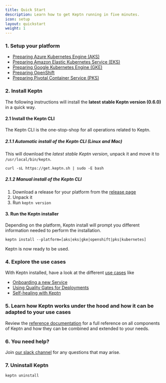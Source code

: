 ```yaml
---
title: Quick Start
description: Learn how to get Keptn running in five minutes.
icon: setup
layout: quickstart
weight: 1
---
```


### 1. Setup your platform

* [Preparing Azure Kubernetes Engine (AKS)](/docs/quickstart/setup_platform/setup_aks)
* [Preparing Amazon Elastic Kubernetes Service (EKS)](/docs/quickstart/setup_platform/setup_eks)
* [Preparing Google Kubernetes Engine (GKE)](/docs/quickstart/setup_platform/setup_gke)
* [Preparing OpenShift](/docs/quickstart/setup_platform/setup_openshift)
* [Preparing Pivotal Container Service (PKS)](/docs/quickstart/setup_platform/setup_pks)

### 2. Install Keptn

The following instructions will install the **latest stable Keptn version (0.6.0)** in a quick way.

#### 2.1 Install the Keptn CLI
The Keptn CLI is the one-stop-shop for all operations related to Keptn.

##### 2.1.1 Automatic install of the Keptn CLI (Linux and Mac)
This will download the *latest stable Keptn version*, unpack it and move it to `/usr/local/bin/keptn`.

```console
curl -sL https://get.keptn.sh | sudo -E bash
```

##### 2.1.2 Manual install of the Keptn CLI
1. Download a release for your platform from the [release page](https://github.com/keptn/keptn/releases)
2. Unpack it
3. Run `keptn version`

#### 3. Run the Keptn installer
Depending on the platform, Keptn install will prompt you different information needed to perform the installation.

```console
keptn install --platform=[aks|eks|gke|openshift|pks|kubernetes]
```

Keptn is now ready to be used.

### 4. Explore the use cases
With Keptn installed, have a look at the different [use cases](/docs/0.6.0/usecases) like

* [Onboarding a new Service](/docs/0.6.0/usecases/onboard-carts-service/)
* [Using Quality Gates for Deployments](/docs/0.6.0/usecases/deployments-with-quality-gates/)
* [Self-healing with Keptn](/docs/0.6.0/usecases/self-healing-with-keptn/)
<!-- * [Runbook Automation](/docs/0.6.0/usecases/runbook-automation-and-self-healing/) -->

### 5. Learn how Keptn works under the hood and how it can be adapted to your use cases
Review the [reference documentation](/docs/0.6.0/) for a full reference on all components of Keptn and how they can be combined and extended to your needs.

### 6. You need help?
Join [our slack channel](https://join.slack.com/t/keptn/shared_invite/enQtNTUxMTQ1MzgzMzUxLWMzNmM1NDc4MmE0MmQ0MDgwYzMzMDc4NjM5ODk0ZmFjNTE2YzlkMGE4NGU5MWUxODY1NTBjNjNmNmI1NWQ1NGY)
 for any questions that may arise.

### 7. Uninstall Keptn

```console
keptn uninstall
```
